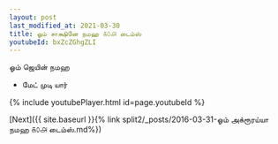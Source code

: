 ```yaml
---
layout: post
last_modified_at: 2021-03-30
title: ஓம் சாக்ஷினே நமஹ ௧௦௮ டைம்ஸ்
youtubeId: bxZcZGhgZLI
---
```

 
 
 ஓம் ஜெயின் நமஹ  
 
 -  மேட் முடி யார் 
 
  
 
  
 
 
 
 
 
 


{% include youtubePlayer.html id=page.youtubeId %}
 
[Next]({{ site.baseurl }}{% link  split2/_posts/2016-03-31-ஓம் அக்ரூரய்யா நமஹ ௧௦௮ டைம்ஸ்.md%})
 
